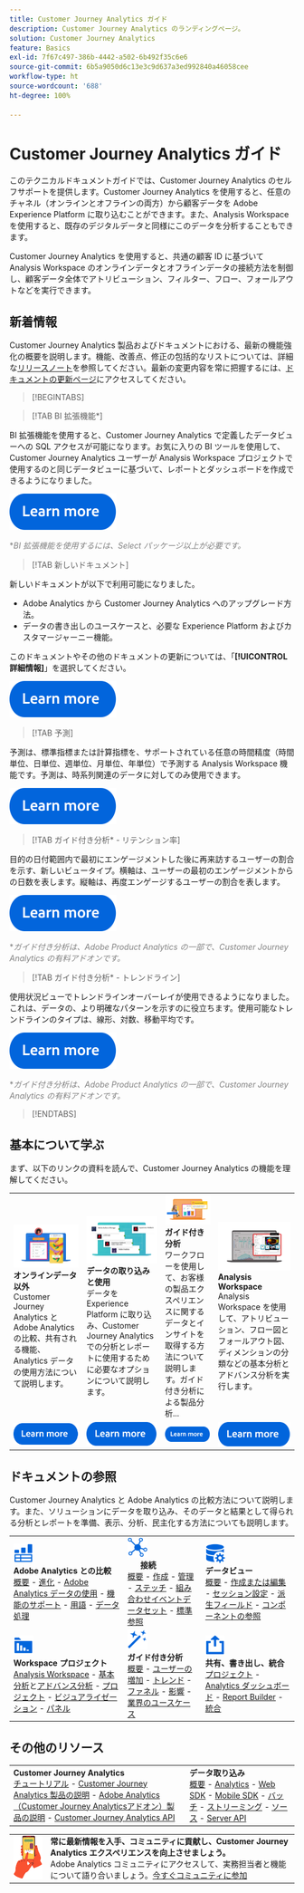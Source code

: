 ```yaml
---
title: Customer Journey Analytics ガイド
description: Customer Journey Analytics のランディングページ。
solution: Customer Journey Analytics
feature: Basics
exl-id: 7f67c497-386b-4442-a502-6b492f35c6e6
source-git-commit: 6b5a9050d6c13e3c9d637a3ed992840a46058cee
workflow-type: ht
source-wordcount: '688'
ht-degree: 100%

---
```


# Customer Journey Analytics ガイド

このテクニカルドキュメントガイドでは、Customer Journey Analytics のセルフサポートを提供します。Customer Journey Analytics を使用すると、任意のチャネル（オンラインとオフラインの両方）から顧客データを Adobe Experience Platform に取り込むことができます。また、Analysis Workspace を使用すると、既存のデジタルデータと同様にこのデータを分析することもできます。

Customer Journey Analytics を使用すると、共通の顧客 ID に基づいて Analysis Workspace のオンラインデータとオフラインデータの接続方法を制御し、顧客データ全体でアトリビューション、フィルター、フロー、フォールアウトなどを実行できます。

## 新着情報

Customer Journey Analytics 製品およびドキュメントにおける、最新の機能強化の概要を説明します。機能、改善点、修正の包括的なリストについては、詳細な[リリースノート](../release-notes/latest.md)を参照してください。最新の変更内容を常に把握するには、[ドキュメントの更新ページ](../release-notes/doc-changes.md)にアクセスしてください。

>[!BEGINTABS]

>[!TAB BI 拡張機能*]

BI 拡張機能を使用すると、Customer Journey Analytics で定義したデータビューへの SQL アクセスが可能になります。お気に入りの BI ツールを使用して、Customer Journey Analytics ユーザーが Analysis Workspace プロジェクトで使用するのと同じデータビューに基づいて、レポートとダッシュボードを作成できるようになりました。

[![画像](assets/learn-more-button.svg)](/help/data-views/bi-extension.md)

<span style="color:gray">*_BI 拡張機能を使用するには、Select パッケージ以上が必要です。_</span>


<!--
>[!TAB Improved Audience Publising] 

Audiences that are published from Customer Journey Analytics are now available in the new **Audiences** section in Adobe Experience Platform. Audiences are now available in Experience Platform seconds after they are published from Customer Journey Analytics. Improved sorting and filter options in Experience Platform for Customer Journey Analytics audiences. 

[![image](assets/learn-more-button.svg)](/help/components/audiences/publish.md)

-->


>[!TAB 新しいドキュメント]

新しいドキュメントが以下で利用可能になりました。<ul><li>Adobe Analytics から Customer Journey Analytics へのアップグレード方法。</li><li>データの書き出しのユースケースと、必要な Experience Platform およびカスタマージャーニー機能。 </li></ul>このドキュメントやその他のドキュメントの更新については、「**[!UICONTROL 詳細情報]**」を選択してください。

[![i画像](assets/learn-more-button.svg)](/help/release-notes/doc-changes.md)

>[!TAB 予測]

予測は、標準指標または計算指標を、サポートされている任意の時間精度（時間単位、日単位、週単位、月単位、年単位）で予測する Analysis Workspace 機能です。予測は、時系列関連のデータに対してのみ使用できます。

[![i画像](assets/learn-more-button.svg)](/help/analysis-workspace/c-forecast/forecasting.md)

>[!TAB ガイド付き分析* - リテンション率]

目的の日付範囲内で最初にエンゲージメントした後に再来訪するユーザーの割合を示す、新しいビュータイプ。横軸は、ユーザーの最初のエンゲージメントからの日数を表します。縦軸は、再度エンゲージするユーザーの割合を表します。

[![i画像](assets/learn-more-button.svg)](/help/guided-analysis/types/retention-rates.md)

<span style="color:gray">*_ガイド付き分析は、Adobe Product Analytics の一部で、Customer Journey Analytics の有料アドオンです。_</span>


>[!TAB ガイド付き分析* - トレンドライン]

使用状況ビューでトレンドラインオーバーレイが使用できるようになりました。これは、データの、より明確なパターンを示すのに役立ちます。使用可能なトレンドラインのタイプは、線形、対数、移動平均です。

[![画像](assets/learn-more-button.svg)](/help/guided-analysis/types/usage.md)

<span style="color:gray">*_ガイド付き分析は、Adobe Product Analytics の一部で、Customer Journey Analytics の有料アドオンです。_</span>

>[!ENDTABS]

## 基本について学ぶ

まず、以下のリンクの資料を読んで、Customer Journey Analytics の機能を理解してください。

<table style="table-layout:fixed">
  <tr style="border: 0;">
    <td>
    <a href="/help/getting-started/aa-vs-cja/overview.md"><img src="./assets/aa-vs-cja.png"></a>
    <div><strong>オンラインデータ以外</strong><br/>Customer Journey Analytics と Adobe Analytics の比較、共有される機能、Analytics データの使用方法について説明します。</div>
    </td>
    <td>
    <a href="/help/data-ingestion/data-ingestion.md"><img src="./assets/data-ingestion.png"></a>
    <div><strong>データの取り込みと使用</strong><br/>データを Experience Platform に取り込み、Customer Journey Analytics での分析とレポートに使用するために必要なオプションについて説明します。</div>
    </td>
    <td>
    <a href="/help/guided-analysis/overview.md"><img src="./assets/product-analytics.png"></a>
    <div><strong>ガイド付き分析</strong><br/>ワークフローを使用して、お客様の製品エクスペリエンスに関するデータとインサイトを取得する方法について説明します。ガイド付き分析による製品分析...
    </div>
    </td>
    <td>
    <a href="/help/analysis-workspace/home.md"><img src="./assets/workspace.png"></a>
    <div><strong>Analysis Workspace</strong><br/>Analysis Workspace を使用して、アトリビューション、フロー図とフォールアウト図、ディメンションの分類などの基本分析とアドバンス分析を実行します。</div>
    </td>
  </tr>
  <tr style="border: 0;">
    <td align="center"><a href="/help/getting-started/aa-vs-cja/overview.md"><img src="./assets/learn-more-button.svg"></a></td>
    <td align="center"><a href="/help/data-ingestion/data-ingestion.md"><img src="./assets/learn-more-button.svg"></a></td>
    <td align="center"><a href="/help/guided-analysis/overview.md"><img src="./assets/learn-more-button.svg"></a></td>
    <td align="center"><a href="/help/analysis-workspace/home.md"><img src="./assets/learn-more-button.svg"></a></td>
    </tr>
</table>

## ドキュメントの参照

Customer Journey Analytics と Adobe Analytics の比較方法について説明します。また、ソリューションにデータを取り込み、そのデータと結果として得られる分析とレポートを準備、表示、分析、民主化する方法についても説明します。

<table style="table-layout:auto">
  <tr style="border: 0;">
    <td>
      <img src="./assets/analytics.svg" width="35px"><br/>
      <strong>Adobe Analytics との比較</strong><br/><a href="/help/getting-started/aa-vs-cja/overview.md">概要</a> - <a href="/help/getting-started/aa-to-cja.md">進化</a> - <a href="/help/getting-started/aa-vs-cja/aa-data-in-cja.md">Adobe Analytics データの使用</a> - <a href="/help/getting-started/aa-vs-cja/cja-aa.md">機能のサポート</a> - <a href="/help/getting-started/aa-vs-cja/terminology.md">用語</a> - <a href="/help/getting-started/aa-vs-cja/data-processing-comparisons.md">データ処理</a>
    </td>
    <td>
      <img src="./assets/connections.svg" width="35px"><br/>
      <strong>接続</strong><br/><a href="/help/connections/overview.md">概要</a> - <a href="/help/connections/create-connection.md">作成</a> - <a href="/help/connections/manage-connections.md">管理</a> - <a href="/help/stitching/overview.md">ステッチ</a> - <a href="/help/connections/combined-dataset.md">組み合わせイベントデータセット</a> - <a href="/help/connections/standard-lookups.md">標準参照</a>
    </td>
     <td>
      <img src="./assets/dataviews.svg" width="35px"><br/>
      <strong>データビュー</strong><br/><a href="/help/data-views/data-views.md">概要</a> - <a href="/help/data-views/create-dataview.md">作成または編集</a> - <a href="/help/data-views/session-settings.md">セッション設定</a> - <a href="/help/data-views/derived-fields/derived-fields.md">派生フィールド</a> - <a href="/help/data-views/component-reference.md">コンポーネントの参照</a>
    </td>

</tr>
  <tr style="border: 0;">
    <td>
      <img src="./assets/workspace.svg" width="35px"><br/>
      <strong>Workspace プロジェクト</strong><br/><a href="/help/analysis-workspace/home.md">Analysis Workspace</a> - <a href="/help/analysis-workspace/perform-basic-analysis.md">基本分析</a>と<a href="/help/analysis-workspace/perform-adv-analysis.md">アドバンス分析</a> - <a href="/help/analysis-workspace/build-workspace-project/freeform-overview.md">プロジェクト</a> - <a href="/help/analysis-workspace/visualizations/freeform-analysis-visualizations.md">ビジュアライゼーション</a> - <a href="/help/analysis-workspace/c-panels/freeform-panel.md">パネル</a>
    </td>
    <td>
      <img src="./assets/guided-analysis.svg" width="35px"><br/>
      <strong>ガイド付き分析</strong><br/><a href="/help/guided-analysis/overview.md">概要</a> - <a href="/help/guided-analysis/types/active.md">ユーザーの増加</a> - <a href="/help/guided-analysis/types/usage.md">トレンド</a> - <a href="/help/guided-analysis/types/friction.md">ファネル</a> - <a href="/help/guided-analysis/types/release.md">影響</a> - <a href="/help/guided-analysis/industry-use-cases.md">業界のユースケース</a>
    </td>
    <td>
      <img src="./assets/share.svg" width="35px"><br/>
      <strong>共有、書き出し、統合</strong><br/><a href="/help/analysis-workspace/curate-share/share-projects.md">プロジェクト</a> - <a href="/help/mobile-app/home.md">Analytics ダッシュボード</a> - <a href="/help/report-builder/report-buider-overview.md">Report Builder</a>  - <a href="/help/integrations/overview.md">統合</a>
    </td>
  </tr>
</table>

## その他のリソース

<table style="table-layout:fixed"><tr style="border: 0;">
<td><strong>Customer Journey Analytics</strong><br/>
<a href="https://experienceleague.adobe.com/ja/docs/customer-journey-analytics-learn/tutorials/overview" target="_blank">チュートリアル</a> - <a href="https://helpx.adobe.com/jp/legal/product-descriptions/customer-journey-analytics.html" target="_blank">Customer Journey Analytics 製品の説明</a> - <a href="https://helpx.adobe.com/jp/legal/product-descriptions/adobe-analytics-addon-customer-journey-analytics.html" target="_blank">Adobe Analytics（Customer Journey Analyticsアドオン）製品の説明</a> - <a href="https://developer.adobe.com/cja-apis/docs/" target="_blank">Customer Journey Analytics API</a>
</td>
<td><strong>データ取り込み</strong><br/><a href="/help/data-ingestion/data-ingestion.md">概要</a> - <a href="/help/data-ingestion/analytics.md">Analytics</a> - <a href="/help/data-ingestion/aepwebsdk.md">Web SDK</a> - <a href="/help/data-ingestion/aepmobilesdk.md">Mobile SDK</a> - <a href="/help/data-ingestion/batch.md">バッチ</a> - <a href="/help/data-ingestion/streaming.md">ストリーミング</a> - <a href="/help/data-ingestion/sources.md">ソース</a> - <a href="/help/data-ingestion/serverapi.md">Server API</a>
</td>
</tr></table>


<table style="table-layout:auto" class="tablelayout-is-fixed"><tbody><tr style="border: 0;"><td><img src="./assets/newsletter.png"></td><td>
<b>常に最新情報を入手、コミュニティに貢献し、Customer Journey Analytics エクスペリエンスを向上させましょう。</b><br>Adobe Analytics コミュニティにアクセスして、実務担当者と機能について語り合いましょう。<a href="https://experienceleaguecommunities.adobe.com/t5/adobe-analytics/ct-p/adobe-analytics-community?profile.language=ja">今すぐコミュニティに参加</a></td></tr></tbody></table>
